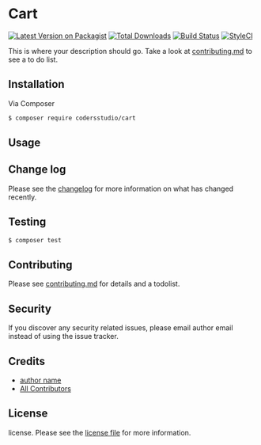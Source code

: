 # Cart

[![Latest Version on Packagist][ico-version]][link-packagist]
[![Total Downloads][ico-downloads]][link-downloads]
[![Build Status][ico-travis]][link-travis]
[![StyleCI][ico-styleci]][link-styleci]

This is where your description should go. Take a look at [contributing.md](contributing.md) to see a to do list.

## Installation

Via Composer

``` bash
$ composer require codersstudio/cart
```

## Usage

## Change log

Please see the [changelog](changelog.md) for more information on what has changed recently.

## Testing

``` bash
$ composer test
```

## Contributing

Please see [contributing.md](contributing.md) for details and a todolist.

## Security

If you discover any security related issues, please email author email instead of using the issue tracker.

## Credits

- [author name][link-author]
- [All Contributors][link-contributors]

## License

license. Please see the [license file](license.md) for more information.

[ico-version]: https://img.shields.io/packagist/v/codersstudio/cart.svg?style=flat-square
[ico-downloads]: https://img.shields.io/packagist/dt/codersstudio/cart.svg?style=flat-square
[ico-travis]: https://img.shields.io/travis/codersstudio/cart/master.svg?style=flat-square
[ico-styleci]: https://styleci.io/repos/12345678/shield

[link-packagist]: https://packagist.org/packages/codersstudio/cart
[link-downloads]: https://packagist.org/packages/codersstudio/cart
[link-travis]: https://travis-ci.org/codersstudio/cart
[link-styleci]: https://styleci.io/repos/12345678
[link-author]: https://github.com/codersstudio
[link-contributors]: ../../contributors
